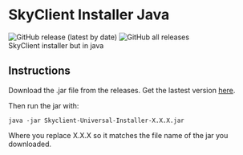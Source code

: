 # SkyClient Installer Java

![GitHub release (latest by date)](https://img.shields.io/github/downloads/koxx12-dev/skyclient-installer-java/latest/total?style=flat-square)
![GitHub all releases](https://img.shields.io/github/downloads/koxx12-dev/skyclient-installer-java/total?style=flat-square)\
SkyClient installer but in java

## Instructions

Download the .jar file from the releases. Get the lastest version [here](https://github.com/SkyblockClient/SkyClient-Installer-Java/releases/latest).

Then run the jar with:

```shell
java -jar Skyclient-Universal-Installer-X.X.X.jar
```

Where you replace X.X.X so it matches the file name of the jar you downloaded.
